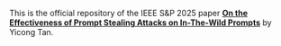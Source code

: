 This is the official repository of the IEEE S&P 2025 paper [**On the Effectiveness of Prompt Stealing Attacks on In-The-Wild Prompts**]() by Yicong Tan.
